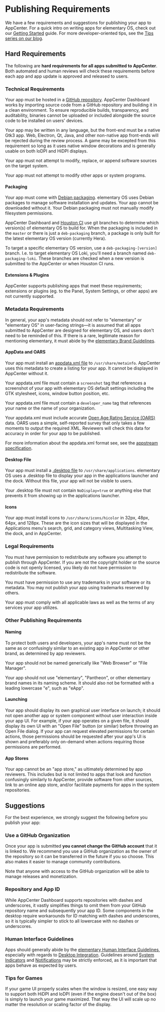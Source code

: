 # Publishing Requirements

We have a few requirements and suggestions for publishing your app to AppCenter. For a quick intro on writing apps for elementary OS, check out our [Getting Started](../) guide. For more developer-oriented tips, see the [Tips series on our blog](https://blog.elementary.io/tags/#developer-tips).

## Hard Requirements

The following are **hard requirements for all apps submitted to AppCenter**. Both automated and human reviews will check these requirements before each app and app update is approved and released to users.

### Technical Requirements

Your app must be hosted in a [GitHub repository](https://docs.elementary.io/develop/writing-apps/hello-world#pushing-to-github). AppCenter Dashboard works by importing source code from a GitHub repository and building it in a clean environment. To ensure reproducible builds, transparency, and auditability, binaries cannot be uploaded or included alongside the source code to be installed on users' devices.

Your app may be written in any language, but the front-end must be a native Gtk3 app. Web, Electron, Qt, Java, and other non-native app front-ends will be rejected during the review process. A game may be excepted from this requirement so long as it uses native window decorations and is generally usable on both loDPI and HiDPI displays.

Your app must not attempt to modify, replace, or append software sources on the target system.

Your app must not attempt to modify other apps or system programs.

#### Packaging

Your app must come with [Debian packaging](https://docs.elementary.io/develop/writing-apps/our-first-app/packaging). elementary OS uses Debian packages to manage software installation and updates. Your app cannot be downloaded without it. Your Debian packaging must not manually modify filesystem permissions.

AppCenter Dashboard and [Houston CI](https://github.com/elementary/houston/wiki/Continuous-Integration) use git branches to determine which version\(s\) of elementary OS to build for. When the packaging is included in the `master` or there is just a `deb-packaging` branch, a package is only built for the latest elementary OS version \(currently Hera\).

To target a specific elementary OS version, use a `deb-packaging-[version]` branch. I.e. to target elementary OS Loki, you'll need a branch named `deb-packaging-loki`. These branches are checked when a new version is submitted to the AppCenter or when Houston CI runs.

#### Extensions & Plugins

AppCenter supports publishing apps that meet these requirements; extensions or plugins \(eg. to the Panel, System Settings, or other apps\) are not currently supported.

### Metadata Requirements

In general, your app's metadata should not refer to "elementary" or "elementary OS" in user-facing strings—it is assumed that all apps submitted to AppCenter are designed for elementary OS, and users don't need to be reminded of this. If there is a rare, legitimate reason for mentioning elementary, it must abide by the [elementary Brand Guidelines](https://elementary.io/brand).

#### AppData and OARS

Your app must install an [appdata.xml file](https://docs.elementary.io/develop/writing-apps/our-first-app#appdata-xml) to `/usr/share/metainfo`. AppCenter uses this metadata to create a listing for your app. It cannot be displayed in AppCenter without it.

Your appdata.xml file must contain a `screenshot` tag that references a screenshot of your app with elementary OS default settings including the GTK stylesheet, icons, window button position, etc.

Your appdata.xml file must contain a `developer_name` tag that references your name or the name of your organization.

Your appdata.xml must include accurate [Open Age Rating Service \(OARS\)](https://hughsie.github.io/oars/) data. OARS uses a simple, self-reported survey that only takes a few moments to output the required XML. Reviewers will check this data for accuracy in order for your app to be published.

For more information about the appdata.xml format see, see the [appstream specification](https://www.freedesktop.org/software/appstream/docs/chap-Quickstart.html#sect-Quickstart-DesktopApps).

#### Desktop File

Your app must install a [.desktop file](https://docs.elementary.io/develop/writing-apps/our-first-app#the-desktop-file) to `/usr/share/applications`. elementary OS uses a .desktop file to display your app in the applications launcher and the dock. Without this file, your app will not be visible to users.

Your .desktop file must not contain `NoDisplay=true` or anything else that prevents it from showing up in the applications launcher.

#### Icons

Your app must install icons to `/usr/share/icons/hicolor` in 32px, 48px, 64px, and 128px. These are the icon sizes that will be displayed in the Applications menu's search, grid, and category views, Multitasking View, the dock, and in AppCenter.

### Legal Requirements

You must have permission to redistribute any software you attempt to publish through AppCenter. If you are not the copyright holder or the source code is not openly licensed, you likely do not have permission to redistribute the software.

You must have permission to use any trademarks in your software or its metadata. You may not publish your app using trademarks reserved by others.

Your app must comply with all applicable laws as well as the terms of any services your app utilizes.

### Other Publishing Requirements

#### Naming

To protect both users and developers, your app's name must not be the same as or confusingly similar to an existing app in AppCenter or other brand, as determined by app reviewers.

Your app should not be named generically like "Web Browser" or "File Manager".

Your app should not use "elementary", "Pantheon", or other elementary brand names in its naming scheme. It should also not be formatted with a leading lowercase "e", such as "eApp".

#### Launching

Your app should display its own graphical user interface on launch; it should not open another app or system component without user interaction inside your app UI. For example, if your app operates on a given file, it should display its own UI with an "Open File" button \(or similar\) before throwing an Open File dialog. If your app can request elevated permissions for certain actions, those permissions should be requested after your app's UI is shown and preferably only on-demand when actions requiring those permissions are performed.

#### App Stores

Your app cannot be an "app store," as ultimately determined by app reviewers. This includes but is not limited to apps that look and function confusingly similarly to AppCenter, provide software from other sources, link to an online app store, and/or facilitate payments for apps in the system repositories.

## Suggestions

For the best experience, we strongly suggest the following before you publish your app:

### Use a GitHub Organization

Once your app is submitted **you cannot change the GitHub account** that it is linked to. We recommend you use a GitHub organization as the owner of the repository so it can be transferred in the future if you so choose. This also makes it easier to manage community contributions.

Note that anyone with access to the GitHub organization will be able to manage releases and monetization.

### Repository and App ID

While AppCenter Dashboard supports repositories with dashes and underscores, it vastly simplifies things to omit them from your GitHub repository name and subsequently your app ID. Some components in the desktop require workarounds for ID matching with dashes and underscores, so it is typically simpler to stick to all lowercase with no dashes or underscores.

### Human Interface Guidelines

Apps should generally abide by the [elementary Human Interface Guidelines](https://elementary.io/docs/human-interface-guidelines), especially with regards to [Desktop Integration](https://elementary.io/docs/human-interface-guidelines#desktop-integration). Guidelines around [System Indicators](https://elementary.io/docs/human-interface-guidelines#system-indicators) and [Notifications](https://elementary.io/docs/human-interface-guidelines#notifications) may be strictly enforced, as it is important that apps behave as expected by users.

### Tips for Games

If your game UI properly scales when the window is resized, one easy way to support both HiDPI and loDPI \(even if the engine doesn't out of the box\) is simply to launch your game maximized. That way the UI will scale up no matter the resolution or scaling factor of the display.

